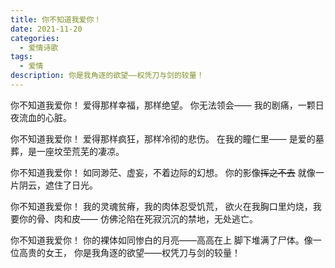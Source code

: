 ```yaml
---
title: 你不知道我爱你！
date: 2021-11-20
categories:
  - 爱情诗歌
tags:
  - 爱情
description: 你是我角逐的欲望——权凭刀与剑的较量！
---
```


你不知道我爱你！
爱得那样幸福，那样绝望。
你无法领会——
我的剧痛，一颗日夜流血的心脏。

你不知道我爱你！
爱得那样疯狂，那样冷彻的悲伤。
在我的瞳仁里——
是爱的墓葬，是一座坟茔荒芜的凄凉。

你不知道我爱你！
如同渺茫、虚妄，不着边际的幻想。
你的影像~~挥之不去~~
就像一片阴云，遮住了日光。

你不知道我爱你！
我的灵魂贫瘠，我的肉体忍受饥荒，
欲火在我胸口里灼烧，我要你的骨、肉和皮——
仿佛沦陷在死寂沉沉的禁地，无处逃亡。

你不知道我爱你！
你的裸体如同惨白的月亮——高高在上
脚下堆满了尸体。像一位高贵的女王，
你是我角逐的欲望——权凭刀与剑的较量！
